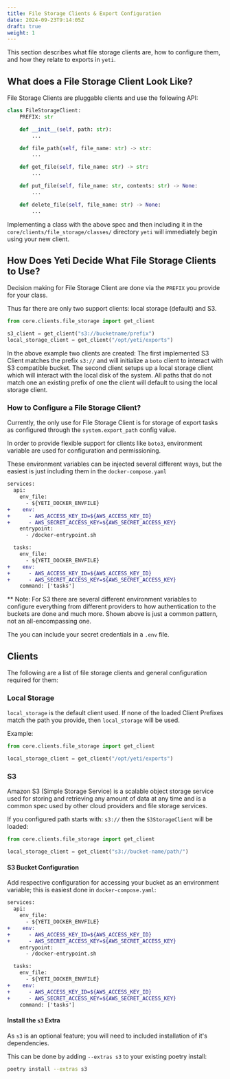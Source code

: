 ```yaml
---
title: File Storage Clients & Export Configuration
date: 2024-09-23T9:14:05Z
draft: true
weight: 1
---
```


This section describes what file storage clients are, how to configure them, and
how they relate to exports in `yeti`.

## What does a File Storage Client Look Like?

File Storage Clients are pluggable clients and use the following API:

```py
class FileStorageClient:
    PREFIX: str

    def __init__(self, path: str):
        ...

    def file_path(self, file_name: str) -> str:
        ...

    def get_file(self, file_name: str) -> str:
        ...

    def put_file(self, file_name: str, contents: str) -> None:
        ...

    def delete_file(self, file_name: str) -> None:
        ...
```

Implementing a class with the above spec and then including it in the
`core/clients/file_storage/classes/` directory `yeti` will immediately begin
using your new client.

## How Does Yeti Decide What File Storage Clients to Use?

Decision making for File Storage Client are done via the `PREFIX` you provide
for your class.

Thus far there are only two support clients: local storage (default) and S3.

```py
from core.clients.file_storage import get_client

s3_client = get_client("s3://bucketname/prefix")
local_storage_client = get_client("/opt/yeti/exports")
```

In the above example two clients are created: The first implemented S3 Client
matches the prefix `s3://` and will initialize a `boto` client to interact with
S3 compatible bucket. The second client setups up a local storage client which
will interact with the local disk of the system. All paths that do not match one
an existing prefix of one the client will default to using the local storage
client.

### How to Configure a File Storage Client?

Currently, the only use for File Storage Client is for storage of export tasks
as configured through the `system.export_path` config value.

In order to provide flexible support for clients like `boto3`, environment
variable are used for configuration and permissioning.

These environment variables can be injected several different ways, but the
easiest is just including them in the `docker-compose.yaml`

```diff
services:
  api:
    env_file:
      - ${YETI_DOCKER_ENVFILE}
+    env:
+      - AWS_ACCESS_KEY_ID=${AWS_ACCESS_KEY_ID}
+      - AWS_SECRET_ACCESS_KEY=${AWS_SECRET_ACCESS_KEY}
    entrypoint:
      - /docker-entrypoint.sh

  tasks:
    env_file:
      - ${YETI_DOCKER_ENVFILE}
+    env:
+      - AWS_ACCESS_KEY_ID=${AWS_ACCESS_KEY_ID}
+      - AWS_SECRET_ACCESS_KEY=${AWS_SECRET_ACCESS_KEY}
    command: ['tasks']
```

\*\* Note: For S3 there are several different environment variables to configure
everything from different providers to how authentication to the buckets are
done and much more. Shown above is just a common pattern, not an
all-encompassing one.

The you can include your secret credentials in a `.env` file.

## Clients

The following are a list of file storage clients and general configuration
required for them:

### Local Storage

`local_storage` is the default client used. If none of the loaded Client
Prefixes match the path you provide, then `local_storage` will be used.

Example:

```python
from core.clients.file_storage import get_client

local_storage_client = get_client("/opt/yeti/exports")
```

### S3

Amazon S3 (Simple Storage Service) is a scalable object storage service used for
storing and retrieving any amount of data at any time and is a common spec used
by other cloud providers and file storage services.

If you configured path starts with: `s3://` then the `S3StorageClient` will be
loaded:

```python
from core.clients.file_storage import get_client

local_storage_client = get_client("s3://bucket-name/path/")
```

#### S3 Bucket Configuration

Add respective configuration for accessing your bucket as an environment
variable; this is easiest done in `docker-compose.yaml`:

```diff
services:
  api:
    env_file:
      - ${YETI_DOCKER_ENVFILE}
+    env:
+      - AWS_ACCESS_KEY_ID=${AWS_ACCESS_KEY_ID}
+      - AWS_SECRET_ACCESS_KEY=${AWS_SECRET_ACCESS_KEY}
    entrypoint:
      - /docker-entrypoint.sh

  tasks:
    env_file:
      - ${YETI_DOCKER_ENVFILE}
+    env:
+      - AWS_ACCESS_KEY_ID=${AWS_ACCESS_KEY_ID}
+      - AWS_SECRET_ACCESS_KEY=${AWS_SECRET_ACCESS_KEY}
    command: ['tasks']
```

#### Install the `s3` Extra

As `s3` is an optional feature; you will need to included installation of it's
dependencies.

This can be done by adding `--extras s3` to your existing poetry install:

```bash
poetry install --extras s3
```
